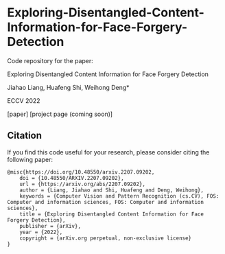 # Exploring-Disentangled-Content-Information-for-Face-Forgery-Detection

Code repository for the paper:

Exploring Disentangled Content Information for Face Forgery Detection

Jiahao Liang, Huafeng Shi, Weihong Deng*

ECCV 2022

[paper] [project page (coming soon)]

## Citation
If you  find this code useful for your research, please consider citing the following paper:

    @misc{https://doi.org/10.48550/arxiv.2207.09202,
        doi = {10.48550/ARXIV.2207.09202},
        url = {https://arxiv.org/abs/2207.09202},
        author = {Liang, Jiahao and Shi, Huafeng and Deng, Weihong},
        keywords = {Computer Vision and Pattern Recognition (cs.CV), FOS: Computer and information sciences, FOS: Computer and information sciences},
        title = {Exploring Disentangled Content Information for Face Forgery Detection},
        publisher = {arXiv},
        year = {2022},
        copyright = {arXiv.org perpetual, non-exclusive license}
    }
